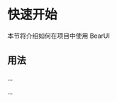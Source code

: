 # 快速开始

本节将介绍如何在项目中使用 BearUI

## 用法

...
<template>
<b-icon :color="'red'">111</b-icon>
<b-icon>
<AddCircle></AddCircle>
</b-icon>

  <div>测试环境</div>
</template>

<script setup lang="ts">
import BIcon from '@bear-ui/components/icon';
import '@bear-ui/theme-chalk/src/index.scss';
import { AddCircle } from '@vicons/ionicons5'
</script>

...
